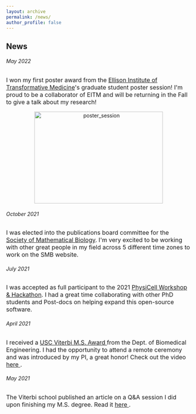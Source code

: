 ```yaml
---
layout: archive
permalink: /news/
author_profile: false
---
```

<h2 class="remove-whitespace">News</h2>


<h6 class="remove-whitespace">May 2022</h6>
<p style="font-size:16px">I won my first poster award from the  <a href="https://www.eitm.org/">Ellison Institute of Transformative Medicine</a>'s graduate student poster session! I'm proud to be a collaborator of EITM and will be returning in the Fall to give a talk about my research!</p>

<center><img src="/images/poster.png" alt="poster_session" width="350" height="250"></center>

<h6 class="remove-whitespace">October 2021</h6>
<p style="font-size:16px">I was elected into the publications board committee for the <a href="https://www.smb.org/">Society of Mathematical Biology</a>. I'm very excited to be working with other great people in my field across 5 different time zones to work on the SMB website.</p>
<h6 class="remove-whitespace">July 2021</h6>
<p style="font-size:16px">I was accepted as full participant to the 2021 <a href="http://physicell.org/ws2021/">PhysiCell Workshop & Hackathon</a>. I had a great time collaborating with other PhD students and Post-docs on helping expand this open-source software. </p>
<h6 class="remove-whitespace">April 2021</h6>
<p style="font-size:16px"> I received a <a href="https://viterbischool.usc.edu/news/2021/05/recognizing-excellence-2021-masters-awards-ceremony/"> USC Viterbi M.S. Award </a> from the Dept. of Biomedical Engineering. I had the opportunity to attend a remote ceremony and was introduced by my PI, a great honor! Check out the video <a href="https://www.youtube.com/watch?v=DdR5Qez9J0Y&feature=emb_title"> here </a>.
</p>
<h6 class="remove-whitespace">May 2021</h6>
<p style="font-size:16px"> The Viterbi school published an article on a Q&A session I did upon finishing my M.S. degree. Read it <a href="https://viterbischool.usc.edu/news/2021/05/niki-tavakoli-biomedical-engineering-graduating-student-qa/">here </a>.</p>
